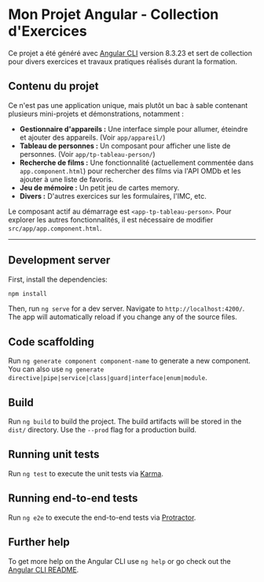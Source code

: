 # Mon Projet Angular - Collection d'Exercices

Ce projet a été généré avec [Angular CLI](https://github.com/angular/angular-cli) version 8.3.23 et sert de collection pour divers exercices et travaux pratiques réalisés durant la formation.

## Contenu du projet

Ce n'est pas une application unique, mais plutôt un bac à sable contenant plusieurs mini-projets et démonstrations, notamment :

*   **Gestionnaire d'appareils :** Une interface simple pour allumer, éteindre et ajouter des appareils. (Voir `app/appareil/`)
*   **Tableau de personnes :** Un composant pour afficher une liste de personnes. (Voir `app/tp-tableau-person/`)
*   **Recherche de films :** Une fonctionnalité (actuellement commentée dans `app.component.html`) pour rechercher des films via l'API OMDb et les ajouter à une liste de favoris.
*   **Jeu de mémoire :** Un petit jeu de cartes memory.
*   **Divers :** D'autres exercices sur les formulaires, l'IMC, etc.

Le composant actif au démarrage est `<app-tp-tableau-person>`. Pour explorer les autres fonctionnalités, il est nécessaire de modifier `src/app/app.component.html`.

---

## Development server

First, install the dependencies:
```sh
npm install
```
Then, run `ng serve` for a dev server. Navigate to `http://localhost:4200/`. The app will automatically reload if you change any of the source files.

## Code scaffolding

Run `ng generate component component-name` to generate a new component. You can also use `ng generate directive|pipe|service|class|guard|interface|enum|module`.

## Build

Run `ng build` to build the project. The build artifacts will be stored in the `dist/` directory. Use the `--prod` flag for a production build.

## Running unit tests

Run `ng test` to execute the unit tests via [Karma](https://karma-runner.github.io).

## Running end-to-end tests

Run `ng e2e` to execute the end-to-end tests via [Protractor](http://www.protractortest.org/).

## Further help

To get more help on the Angular CLI use `ng help` or go check out the [Angular CLI README](https://github.com/angular/angular-cli/blob/master/README.md).
